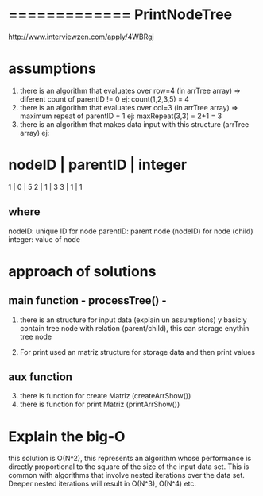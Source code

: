 =============
PrintNodeTree
=============

http://www.interviewzen.com/apply/4WBRgj

assumptions
===========

1) there is an algorithm that evaluates over row=4 (in arrTree array) => diferent count of parentID != 0 ej: count(1,2,3,5) = 4
2) there is an algorithm that evaluates over col=3 (in arrTree array) => maximum repeat of parentID + 1 ej: maxRepeat(3,3) = 2+1 = 3
3) there is an algorithm that makes data input with this structure (arrTree array) ej:

nodeID | parentID | integer
===========================
1      | 0        | 5
2      | 1        | 3
3      | 1        | 1

where
----- 
nodeID: unique ID for node
parentID: parent node (nodeID) for node (child)
integer: value of node

approach of solutions
=====================

main function - processTree() -
-------------
1) there is an structure for input data (explain un assumptions) y basicly contain tree node with relation (parent/child), this can storage enythin tree node

2) For print used an matriz structure for storage data and then print values 

aux function
------------
3) there is function for create Matriz (createArrShow())
4) there is function for print Matriz (printArrShow())

Explain the big-O
=================

this solution is O(N^2), this represents an algorithm whose performance is directly proportional to the square of the size of the input data set. This is common with algorithms that involve nested iterations over the data set. Deeper nested iterations will result in O(N^3), O(N^4) etc.